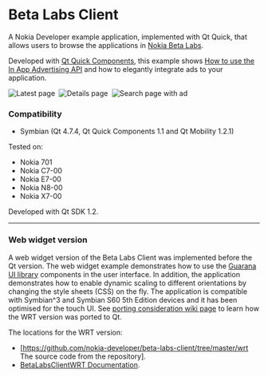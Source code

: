 Beta Labs Client
================

A Nokia Developer example application, implemented with Qt Quick, that allows
users to browse the applications in
[Nokia Beta Labs](http://betalabs.nokia.com/).

Developed with
[Qt Quick Components](http://doc.qt.nokia.com/qt-components-symbian-1.1/index.html),
this example shows
[How to use the In App Advertising API](https://github.com/nokia-developer/beta-labs-client/wiki/How-to-use-the-In-App-Advertising-API)
and how to elegantly integrate ads to your application. 

![Latest page](https://raw.github.com/nokia-developer/beta-labs-client/master/doc/screenshots/blc2-latest-page_small.png)&nbsp;
![Details page](https://raw.github.com/nokia-developer/beta-labs-client/master/doc/screenshots/blc2-details-page_small.png)&nbsp;
![Search page with ad](https://raw.github.com/nokia-developer/beta-labs-client/master/doc/screenshots/blc2-search-page-with-ad_small.png)

### Compatibility 

* Symbian (Qt 4.7.4, Qt Quick Components 1.1 and Qt Mobility 1.2.1)

Tested on:
* Nokia 701
* Nokia C7-00
* Nokia E7-00
* Nokia N8-00
* Nokia X7-00

Developed with Qt SDK 1.2.

----

### Web widget version 

A web widget version of the Beta Labs Client was implemented before the Qt version. The web widget example demonstrates how to use the [Guarana UI library](http://www.developer.nokia.com/Community/Wiki/Guarana_UI:_a_jQuery-Based_UI_Library_for_Nokia_WRT ) components in the user interface. In addition, the application demonstrates how to enable dynamic scaling to different orientations by changing the style sheets (CSS) on the fly. The application is compatible with Symbian^3 and Symbian S60 5th Edition devices and it has been optimised for the touch UI. See [porting consideration wiki page](https://github.com/nokia-developer/beta-labs-client/wiki/Porting-Considerations) to learn how the WRT version was ported to Qt.

The locations for the WRT version:
* [https://github.com/nokia-developer/beta-labs-client/tree/master/wrt The source code from the repository].
* [BetaLabsClientWRT Documentation](https://github.com/nokia-developer/beta-labs-client/wiki/BetaLabsClientWRT-Documentation).
